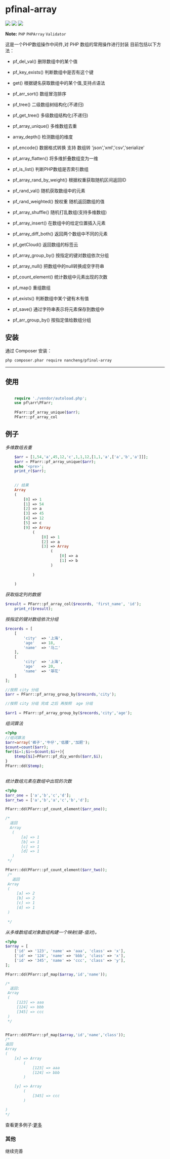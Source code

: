 # pfinal-array

![](https://img.shields.io/apm/l/vim-mode.svg)
[![](https://img.shields.io/badge/Downloads-4k-red.svg)](https://packagist.org/packages/nancheng/pfinal-array)
[![](https://badge.juejin.im/entry/5a6b4f7df265da3e2c3853a0/likes.svg?style=flat-square)](https://juejin.im/entry/5a6b4f7df265da3e2c3853a0/detail)

**Note:** ```PHP``` ```PHPArray``` ```Validator```

这是一个PHP数组操作中间件,对 PHP 数组的常用操作进行封装
目前包括以下方法：

- pf_del_val()     删除数组中的某个值
- pf_key_exists()   判断数组中是否有这个键
- get()         根据键名获取数组中的某个值,支持点语法
- pf_arr_sort() 数组冒泡排序
- pf_tree()        二级数组树结构化(不递归)
- pf_get_tree()     多级数组结构化(不递归)
- pf_array_unique()   多维数组去重 
- array_depth()       检测数组的维度
- pf_encode()         数据格式转换
    支持 数组转 'json','xml','csv','serialize'
    
    
    
- pf_array_flatten()        将多维折叠数组变为一维
- pf_is_list()              判断PHP数组是否索引数组
- pf_array_rand_by_weight() 根据权重获取随机区间返回ID
- pf_rand_val()      随机获取数组中的元素
- pf_rand_weighted() 按权重 随机返回数组的值
- pf_array_shuffle() 随机打乱数组(支持多维数组)
- pf_array_insert()  在数组中的给定位置插入元素
- pf_array_diff_both()    返回两个数组中不同的元素
- pf_getCloud()      返回数组的标签云
- pf_array_group_by() 按指定的键对数组依次分组
- pf_array_null()    把数组中的null转换成空字符串
- pf_count_element()   统计数组中元素出现的次数
- pf_map()   重组数组
- pf_exists()  判断数组中某个键有木有值
- pf_save()  通过字符串表示将元素保存到数组中
- pf_arr_group_by()  按指定值给数组分组

## 安装

通过 Composer 安装：

    php composer.phar require nancheng/pfinal-array
---

## 使用

```php

    require './vendor/autoload.php';
    use pf\arr\PFarr;
    
    PFarr::pf_array_unique($arr);
    PFarr::pf_array_col
```

## 例子



*多维数组去重*

```php
    $arr = [1,54,'a',45,12,'c',1,1,12,[1,1,'a',['a','b','a']]];
    $arr = PFarr::pf_array_unique($arr);
    echo '<pre>';
    print_r($arr);
        
    
    // 结果
    Array
    (
        [0] => 1
        [1] => 54
        [2] => a
        [3] => 45
        [4] => 12
        [5] => c
        [9] => Array
            (
                [0] => 1
                [2] => a
                [3] => Array
                    (
                        [0] => a
                        [1] => b
                    )
    
            )
    
    )
```

*获取指定列的数据*

```php
$result = PFarr::pf_array_col($records, 'first_name', 'id');
    print_r($result);
```

*按指定的键对数组依次分组*

```php
$records = [
    [
        'city'  => '上海',
        'age'   => 18,
        'name'  => '马二'
    ],
    [
        'city'  => '上海',
        'age'   => 20,
        'name'  => '翠花'
    ]
];

//按照 city 分组 
$arr = PFarr::pf_array_group_by($records,'city');

//按照 city 分组 完成 之后 再按照  age 分组
   
$arr1 = PFarr::pf_array_group_by($records,'city','age');

```
*组词算法*
```php
<?php
//组词算法  
$arr=array('裤子','牛仔','低腰','加肥');  
$count=count($arr);  
for($i=1;$i<=$count;$i++){  
    $temp[$i]=PFarr::pf_diy_words($arr,$i);  
}  
PFarr::dd($temp);
  

```

*统计数组元素在数组中出现的次数*

```php
<?php
$arr_one = ['a','b','c','d'];
$arr_two = ['a','b','a','c','b','d'];

PFarr::dd(PFarr::pf_count_element($arr_one));

/*
  返回
  Array
   (
       [a] => 1
       [b] => 1
       [c] => 1
       [d] => 1
   )
 */

PFarr::dd(PFarr::pf_count_element($arr_two));
 /*
   返回
 Array
 (
     [a] => 2
     [b] => 2
     [c] => 1
     [d] => 1
 )
  
 */


```
*从多维数组或对象数组构建一个映射(键-值对)。*

```php
<?php
$array = [
    ['id' => '123', 'name' => 'aaa', 'class' => 'x'],
    ['id' => '124', 'name' => 'bbb', 'class' => 'x'],
    ['id' => '345', 'name' => 'ccc', 'class' => 'y'],
];

PFarr::dd(PFarr::pf_map($array,'id','name'));

/*
  返回:
 Array
 (
     [123] => aaa
     [124] => bbb
     [345] => ccc
 )
 */


PFarr::dd(PFarr::pf_map($array,'id','name','class'));
/*
返回
Array
(
    [x] => Array
        (
            [123] => aaa
            [124] => bbb
        )

    [y] => Array
        (
            [345] => ccc
        )

)
*/

```
查看更多例子:[更多](./example/README.md)

### 其他

继续完善
